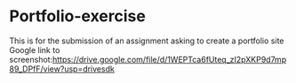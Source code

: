# Portfolio-exercise
This is for the submission of an assignment asking to create a portfolio site
Google link to screenshot:https://drive.google.com/file/d/1WEPTca6fUteq_zI2pXKP9d7mp89_DPfF/view?usp=drivesdk
